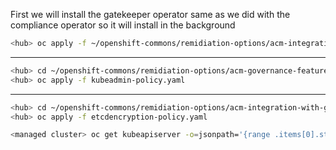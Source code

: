 First we will install the gatekeeper operator same as we did with the compliance operator so it will install in the background

```bash
<hub> oc apply -f ~/openshift-commons/remidiation-options/acm-integration-with-gatekeeper-operator/policy-gatekeeper-operator.yaml 
```
---
```bash
<hub> cd ~/openshift-commons/remidiation-options/acm-governance-feature-alone/
<hub> oc apply -f kubeadmin-policy.yaml
```
---
```bash
<hub> cd ~/openshift-commons/remidiation-options/acm-integration-with-gatekeeper-operator/
<hub> oc apply -f etcdencryption-policy.yaml
```

```bash
<managed cluster> oc get kubeapiserver -o=jsonpath='{range .items[0].status.conditions[?(@.type=="Encrypted")]}{.reason}{"\n"}{.message}{"\n"}'
```
